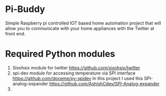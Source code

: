 # Pi-Buddy
Simple Raspberry pi controlled IOT based home automation project that will allow you to communicate with your home appliances with the Twitter at front end.
# Required Python modules
1. Sixohsix module for twitter https://github.com/sixohsix/twitter
2. spi-dev module for accessing temperature via SPI interface https://github.com/doceme/py-spidev
    In this project I used this SPI-analog-expander https://github.com/AshishCdev/SPI-Analog-expander
3. 
